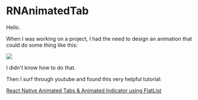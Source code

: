 # RNAnimatedTab

Hello.

When I was working on a project, I had the need to design an animation that could do some thing like this:

![](https://github.com/thecodingalgorithm/RNAnimatedTab/blob/main/assets/gifFile.gif)


I didn't know how to do that.

Then I surf through youtube and found this very helpful tutorial:

[React Native Animated Tabs & Animated Indicator using FlatList](https://www.youtube.com/watch?v=ZiSN9uik6OY&t=0s)


